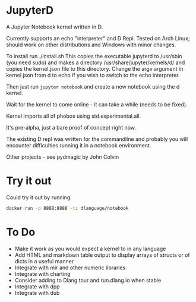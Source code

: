 JupyterD
========

A Jupyter Notebook kernel written in D.

Currently supports an echo "interpreter" and D Repl.
Tested on Arch Linux; should work on other distributions and Windows with minor changes.

To install run ./install.sh
This copies the executable jupyterd to /usr/sbin (you need sudo) and makes a directory
/usr/share/jupyter/kernels/d/ and copies the kernel.json file to this directory.  Change the argv
argument in kernel.json from d to echo if you wish to switch to the echo interpreter.

Then just run `jupyter notebook` and create a new notebook using the d kernel.

Wait for the kernel to come online - it can take a while (needs to be fixed).

Kernel imports all of phobos using std.experimental.all.

It's pre-alpha, just a bare proof of concept right now.

The existing D repl was written for the commandline and probably you will encounter difficulties running it in a notebook
environment.


Other projects - see pydmagic by John Colvin

Try it out
==========

Could try it out by running:
```sh
docker run -p 8888:8888 -ti dlanguage/notebook
```

To Do
=====
* Make it work as you would expect a kernel to in any language
* Add HTML and markdown table output to display arrays of structs or of dicts in a useful manner
* Integrate with mir and other numeric libraries
* Integrate with charting
* Consider adding to Dlang tour and run.dlang.io when stable
* Integrate with dpp
* Integrate with dub
